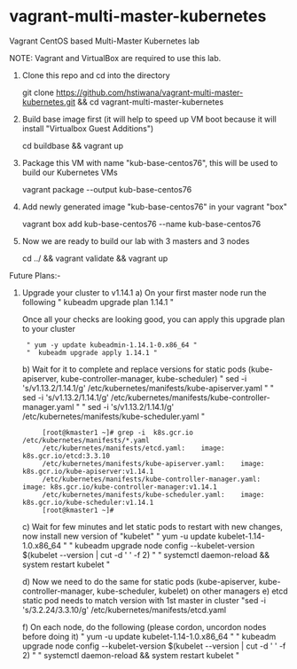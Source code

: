 # vagrant-multi-master-kubernetes
Vagrant CentOS based Multi-Master Kubernetes lab

NOTE: Vagrant and VirtualBox are required to use this lab.

1) Clone this repo and cd into the directory

    git clone  https://github.com/hstiwana/vagrant-multi-master-kubernetes.git && cd vagrant-multi-master-kubernetes

2) Build base image first (it will help to speed up VM boot because it will install "Virtualbox Guest Additions")

     cd buildbase && vagrant up

3) Package this VM with name "kub-base-centos76", this will be used to build our Kubernetes VMs

     vagrant package --output kub-base-centos76

4) Add newly generated image "kub-base-centos76" in your vagrant "box"

     vagrant box add kub-base-centos76 --name kub-base-centos76

5) Now we are ready to build our lab with 3 masters and 3 nodes

     cd ../ && vagrant validate && vagrant up



Future Plans:-
1) Upgrade your cluster to v1.14.1
	a) On your first master node run the following
		"  kubeadm upgrade plan 1.14.1 "

	Once all your checks are looking good, you can apply this upgrade plan to your cluster
		
		" yum -y update kubeadmin-1.14.1-0.x86_64 "
		"  kubeadm upgrade apply 1.14.1 "

	b) Wait for it to complete and replace versions for static pods (kube-apiserver, kube-controller-manager, kube-scheduler)
		" sed -i 's/v1.13.2/1.14.1/g' /etc/kubernetes/manifests/kube-apiserver.yaml  "
		" sed -i 's/v1.13.2/1.14.1/g' /etc/kubernetes/manifests/kube-controller-manager.yaml  "
		" sed -i 's/v1.13.2/1.14.1/g' /etc/kubernetes/manifests/kube-scheduler.yaml  "

			[root@kmaster1 ~]# grep -i  k8s.gcr.io /etc/kubernetes/manifests/*.yaml
			/etc/kubernetes/manifests/etcd.yaml:    image: k8s.gcr.io/etcd:3.3.10
			/etc/kubernetes/manifests/kube-apiserver.yaml:    image: k8s.gcr.io/kube-apiserver:v1.14.1
			/etc/kubernetes/manifests/kube-controller-manager.yaml:    image: k8s.gcr.io/kube-controller-manager:v1.14.1
			/etc/kubernetes/manifests/kube-scheduler.yaml:    image: k8s.gcr.io/kube-scheduler:v1.14.1
			[root@kmaster1 ~]#



	c) Wait for few minutes and let static pods to restart with new changes, now install new version of "kubelet"
		" yum -u update kubelet-1.14-1.0.x86_64 "
		" kubeadm upgrade node config --kubelet-version $(kubelet --version | cut -d ' ' -f 2) "
		" systemctl daemon-reload && system restart kubelet "
	
	d) Now we need to do the same for static pods (kube-apiserver, kube-controller-manager, kube-scheduler, kubelet) on other managers
	e) etcd static pod needs to match version with 1st master in cluster
		"sed -i 's/3.2.24/3.3.10/g' /etc/kubernetes/manifests/etcd.yaml
		
	f) On each node, do the following (please cordon, uncordon nodes before doing it)
		" yum -u update kubelet-1.14-1.0.x86_64 "
		" kubeadm upgrade node config --kubelet-version $(kubelet --version | cut -d ' ' -f 2) "
		" systemctl daemon-reload && system restart kubelet "
	
